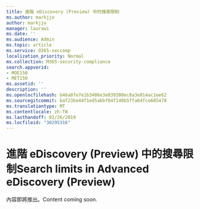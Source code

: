 ```yaml
---
title: 進階 eDiscovery (Preview) 中的搜尋限制
ms.author: markjjo
author: markjjo
manager: laurawi
ms.date: ''
ms.audience: Admin
ms.topic: article
ms.service: O365-seccomp
localization_priority: Normal
ms.collection: M365-security-compliance
search.appverid:
- MOE150
- MET150
ms.assetid: ''
description: ''
ms.openlocfilehash: b46a8fe7e1b3406e3e039380ec8a3e814ac1ee62
ms.sourcegitcommit: baf23be44f1ed5abbf84f140b5ffa64fce605478
ms.translationtype: MT
ms.contentlocale: zh-TW
ms.lasthandoff: 02/26/2019
ms.locfileid: "30295316"
---
```

# <a name="search-limits-in-advanced-ediscovery-preview"></a><span data-ttu-id="5aef7-102">進階 eDiscovery (Preview) 中的搜尋限制</span><span class="sxs-lookup"><span data-stu-id="5aef7-102">Search limits in Advanced eDiscovery (Preview)</span></span>

<span data-ttu-id="5aef7-103">內容即將推出。</span><span class="sxs-lookup"><span data-stu-id="5aef7-103">Content coming soon.</span></span>

